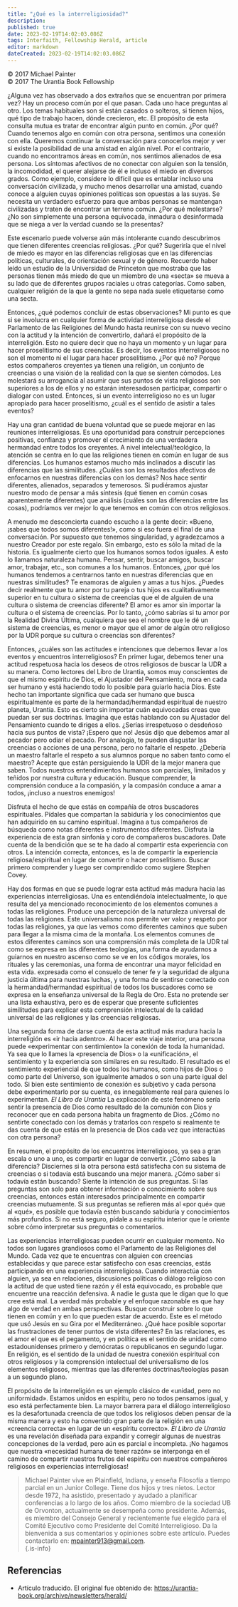 ```yaml
---
title: "¿Qué es la interreligiosidad?"
description: 
published: true
date: 2023-02-19T14:02:03.086Z
tags: Interfaith, Fellowship Herald, article
editor: markdown
dateCreated: 2023-02-19T14:02:03.086Z
---
```


<p class="v-card v-sheet theme--light grey lighten-3 px-2">© 2017 Michael Painter<br>© 2017 The Urantia Book Fellowship</p>

¿Alguna vez has observado a dos extraños que se encuentran por primera vez? Hay un proceso común por el que pasan. Cada uno hace preguntas al otro. Los temas habituales son si están casados ​​o solteros, si tienen hijos, qué tipo de trabajo hacen, dónde crecieron, etc. El propósito de esta consulta mutua es tratar de encontrar algún punto en común. ¿Por qué? Cuando tenemos algo en común con otra persona, sentimos una conexión con ella. Queremos continuar la conversación para conocerlos mejor y ver si existe la posibilidad de una amistad en algún nivel. Por el contrario, cuando no encontramos áreas en común, nos sentimos alienados de esa persona. Los síntomas afectivos de no conectar con alguien son la tensión, la incomodidad, el querer alejarse de él e incluso el miedo en diversos grados. Como ejemplo, considere lo difícil que es entablar incluso una conversación civilizada, y mucho menos desarrollar una amistad, cuando conoce a alguien cuyas opiniones políticas son opuestas a las suyas. Se necesita un verdadero esfuerzo para que ambas personas se mantengan civilizadas y traten de encontrar un terreno común. ¿Por qué molestarse? ¿No son simplemente una persona equivocada, inmadura o desinformada que se niega a ver la verdad cuando se la presentas?

Este escenario puede volverse aún más intolerante cuando descubrimos que tienen diferentes creencias religiosas. ¿Por qué? Sugeriría que el nivel de miedo es mayor en las diferencias religiosas que en las diferencias políticas, culturales, de orientación sexual y de género. Recuerdo haber leído un estudio de la Universidad de Princeton que mostraba que las personas tienen más miedo de que un miembro de una «secta» se mueva a su lado que de diferentes grupos raciales u otras categorías. Como saben, cualquier religión de la que la gente no sepa nada suele etiquetarse como una secta.

Entonces, ¿qué podemos concluir de estas observaciones? Mi punto es que si se involucra en cualquier forma de actividad interreligiosa desde el Parlamento de las Religiones del Mundo hasta reunirse con su nuevo vecino con la actitud y la intención de convertirlo, dañará el propósito de la interreligión. Esto no quiere decir que no haya un momento y un lugar para hacer proselitismo de sus creencias. Es decir, los eventos interreligiosos no son el momento ni el lugar para hacer proselitismo. ¿Por qué no? Porque estos compañeros creyentes ya tienen una religión, un conjunto de creencias o una visión de la realidad con la que se sienten cómodos. Les molestará su arrogancia al asumir que sus puntos de vista religiosos son superiores a los de ellos y no estarán interesados ​​en participar, compartir o dialogar con usted. Entonces, si un evento interreligioso no es un lugar apropiado para hacer proselitismo, ¿cuál es el sentido de asistir a tales eventos?

Hay una gran cantidad de buena voluntad que se puede mejorar en las reuniones interreligiosas. Es una oportunidad para construir percepciones positivas, confianza y promover el crecimiento de una verdadera hermandad entre todos los creyentes. A nivel intelectual/teológico, la atención se centra en lo que las religiones tienen en común en lugar de sus diferencias. Los humanos estamos mucho más inclinados a discutir las diferencias que las similitudes. ¿Cuáles son los resultados afectivos de enfocarnos en nuestras diferencias con los demás? Nos hace sentir diferentes, alienados, separados y temerosos. Si pudiéramos ajustar nuestro modo de pensar a más síntesis (qué tienen en común cosas aparentemente diferentes) que análisis (cuáles son las diferencias entre las cosas), podríamos ver mejor lo que tenemos en común con otros religiosos.

A menudo me desconcierta cuando escucho a la gente decir: «Bueno, ¡sabes que todos somos diferentes!», como si eso fuera el final de una conversación. Por supuesto que tenemos singularidad, y agradezcamos a nuestro Creador por este regalo. Sin embargo, esto es sólo la mitad de la historia. Es igualmente cierto que los humanos somos todos iguales. A esto lo llamamos naturaleza humana. Pensar, sentir, buscar amigos, buscar amor, trabajar, etc., son comunes a los humanos. Entonces, ¿por qué los humanos tendemos a centrarnos tanto en nuestras diferencias que en nuestras similitudes? Te enamoras de alguien y amas a tus hijos. ¿Puedes decir realmente que tu amor por tu pareja o tus hijos es cualitativamente superior en tu cultura o sistema de creencias que el de alguien de una cultura o sistema de creencias diferente? El amor es amor sin importar la cultura o el sistema de creencias. Por lo tanto, ¿cómo sabrías si tu amor por la Realidad Divina Última, cualquiera que sea el nombre que le dé un sistema de creencias, es menor o mayor que el amor de algún otro religioso por la UDR porque su cultura o creencias son diferentes?

Entonces, ¿cuáles son las actitudes e intenciones que debemos llevar a los eventos y encuentros interreligiosos? En primer lugar, debemos tener una actitud respetuosa hacia los deseos de otros religiosos de buscar la UDR a su manera. Como lectores del Libro de Urantia, somos muy conscientes de que el mismo espíritu de Dios, el Ajustador del Pensamiento, mora en cada ser humano y está haciendo todo lo posible para guiarlo hacia Dios. Este hecho tan importante significa que cada ser humano que busca espiritualmente es parte de la hermandad/hermandad espiritual de nuestro planeta, Urantia. Esto es cierto sin importar cuán equivocadas creas que puedan ser sus doctrinas. Imagina que estás hablando con su Ajustador del Pensamiento cuando te diriges a ellos. ¿Serías irrespetuoso o desdeñoso hacia sus puntos de vista? ¡Espero que no! Jesús dijo que debemos amar al pecador pero odiar el pecado. Por analogia, te pueden disgustar las creencias o acciones de una persona, pero no faltarle el respeto. ¿Debería un maestro faltarle el respeto a sus alumnos porque no saben tanto como el maestro? Acepte que están persiguiendo la UDR de la mejor manera que saben. Todos nuestros entendimientos humanos son parciales, limitados y teñidos por nuestra cultura y educación. Busque comprender, la comprensión conduce a la compasión, y la compasión conduce a amar a todos, ¡incluso a nuestros enemigos!

Disfruta el hecho de que estás en compañía de otros buscadores espirituales. Pídales que compartan la sabiduría y los conocimientos que han adquirido en su camino espiritual. Imagina a tus compañeros de búsqueda como notas diferentes e instrumentos diferentes. Disfruta la experiencia de esta gran sinfonía y coro de compañeros buscadores. Date cuenta de la bendición que se te ha dado al compartir esta experiencia con otros. La intención correcta, entonces, es la de compartir la experiencia religiosa/espiritual en lugar de convertir o hacer proselitismo. Buscar primero comprender y luego ser comprendido como sugiere Stephen Covey.

Hay dos formas en que se puede lograr esta actitud más madura hacia las experiencias interreligiosas. Una es entendiéndola intelectualmente, lo que resulta del ya mencionado reconocimiento de los elementos comunes a todas las religiones. Produce una percepción de la naturaleza universal de todas las religiones. Este universalismo nos permite ver valor y respeto por todas las religiones, ya que las vemos como diferentes caminos que suben para llegar a la misma cima de la montaña. Los elementos comunes de estos diferentes caminos son una comprensión más completa de la UDR tal como se expresa en las diferentes teologías, una forma de ayudarnos a guiarnos en nuestro ascenso como se ve en los códigos morales, los rituales y las ceremonias, una forma de encontrar una mayor felicidad en esta vida. expresada como el consuelo de tener fe y la seguridad de alguna justicia última para nuestras luchas, y una forma de sentirse conectado con la hermandad/hermandad espiritual de todos los buscadores como se expresa en la enseñanza universal de la Regla de Oro. Esta no pretende ser una lista exhaustiva, pero es de esperar que presente suficientes similitudes para explicar esta comprensión intelectual de la calidad universal de las religiones y las creencias religiosas.

Una segunda forma de darse cuenta de esta actitud más madura hacia la interreligión es «ir hacia adentro». Al hacer este viaje interior, una persona puede «experimentar con sentimiento» la conexión de toda la humanidad. Ya sea que lo llames la «presencia de Dios» o la «unificación», el sentimiento y la experiencia son similares en su resultado. El resultado es el sentimiento experiencial de que todos los humanos, como hijos de Dios o como parte del Universo, son igualmente amados o son una parte igual del todo. Si bien este sentimiento de conexión es subjetivo y cada persona debe experimentarlo por su cuenta, es innegablemente real para quienes lo experimentan. _El Libro de Urantia_ La explicación de este fenómeno sería sentir la presencia de Dios como resultado de la comunión con Dios y reconocer que en cada persona habita un fragmento de Dios. ¿Cómo no sentirte conectado con los demás y tratarlos con respeto si realmente te das cuenta de que estás en la presencia de Dios cada vez que interactúas con otra persona?

En resumen, el propósito de los encuentros interreligiosos, ya sea a gran escala o uno a uno, es compartir en lugar de convertir. ¿Cómo sabes la diferencia? Disciernes si la otra persona está satisfecha con su sistema de creencias o si todavía está buscando una mejor manera. ¿Cómo saber si todavía están buscando? Siente la intención de sus preguntas. Si las preguntas son solo para obtener información o conocimiento sobre sus creencias, entonces están interesados ​​principalmente en compartir creencias mutuamente. Si sus preguntas se refieren más al «por qué» que al «qué», es posible que todavía estén buscando sabiduría y conocimientos más profundos. Si no está seguro, pídale a su espíritu interior que le oriente sobre cómo interpretar sus preguntas o comentarios.

Las experiencias interreligiosas pueden ocurrir en cualquier momento. No todos son lugares grandiosos como el Parlamento de las Religiones del Mundo. Cada vez que te encuentras con alguien con creencias establecidas y que parece estar satisfecho con esas creencias, estás participando en una experiencia interreligiosa. Cuando interactúa con alguien, ya sea en relaciones, discusiones políticas o diálogo religioso con la actitud de que usted tiene razón y él está equivocado, es probable que encuentre una reacción defensiva. A nadie le gusta que le digan que lo que cree está mal. La verdad más probable y el enfoque razonable es que hay algo de verdad en ambas perspectivas. Busque construir sobre lo que tienen en común y en lo que pueden estar de acuerdo. Este es el método que usó Jesús en su Gira por el Mediterráneo. ¿Qué hace posible soportar las frustraciones de tener puntos de vista diferentes? En las relaciones, es el amor el que es el pegamento, y en política es el sentido de unidad como estadounidenses primero y demócratas o republicanos en segundo lugar. En religión, es el sentido de la unidad de nuestra conexión espiritual con otros religiosos y la comprensión intelectual del universalismo de los elementos religiosos, mientras que las diferentes doctrinas/teologías pasan a un segundo plano.

El propósito de la interreligión es un ejemplo clásico de «unidad, pero no uniformidad». Estamos unidos en espíritu, pero no todos pensamos igual, y eso está perfectamente bien. La mayor barrera para el diálogo interreligioso es la desafortunada creencia de que todos los religiosos deben pensar de la misma manera y esto ha convertido gran parte de la religión en una «creencia correcta» en lugar de un «espíritu correcto». _El Libro de Urantia_ es una revelación diseñada para expandir y corregir algunas de nuestras concepciones de la verdad, pero aún es parcial e incompleta. ¡No hagamos que nuestra «necesidad humana de tener razón» se interponga en el camino de compartir nuestros frutos del espíritu con nuestros compañeros religiosos en experiencias interreligiosas!   

> Michael Painter vive en Plainfield, Indiana, y enseña Filosofía a tiempo parcial en un Junior College. Tiene dos hijos y tres nietos. Lector desde 1972, ha asistido, presentado y ayudado a planificar conferencias a lo largo de los años. Como miembro de la sociedad UB de Orvonton, actualmente se desempeña como presidente. Además, es miembro del Consejo General y recientemente fue elegido para el Comité Ejecutivo como Presidente del Comité Interreligioso. Da la bienvenida a sus comentarios y opiniones sobre este artículo. Puedes contactarlo en: mpainter913@gmail.com.  
{.is-info}

## Referencias

- Artículo traducido. El original fue obtenido de: https://urantia-book.org/archive/newsletters/herald/